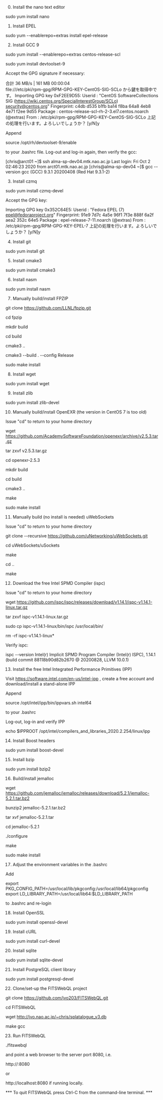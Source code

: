 0. Install the nano text editor

sudo yum install nano

1. Install EPEL

sudo yum --enablerepo=extras install epel-release

2. Install GCC 9

sudo yum install --enablerepo=extras centos-release-scl

sudo yum install devtoolset-9

Accept the GPG signature if necessary:

合計                                                                        36 MB/s | 161 MB  00:00:04     
file:///etc/pki/rpm-gpg/RPM-GPG-KEY-CentOS-SIG-SCLo から鍵を取得中です。
Importing GPG key 0xF2EE9D55:
 Userid     : "CentOS SoftwareCollections SIG (https://wiki.centos.org/SpecialInterestGroup/SCLo) <security@centos.org>"
 Fingerprint: c4db d535 b1fb ba14 f8ba 64a8 4eb8 4e71 f2ee 9d55
 Package    : centos-release-scl-rh-2-3.el7.centos.noarch (@extras)
 From       : /etc/pki/rpm-gpg/RPM-GPG-KEY-CentOS-SIG-SCLo
上記の処理を行います。よろしいでしょうか？ [y/N]y

Append

source /opt/rh/devtoolset-9/enable

to your .bashrc file. Log-out and log-in again, then verify the gcc:

[chris@arct01 ~]$ ssh alma-sp-dev04.mtk.nao.ac.jp
Last login: Fri Oct  2 02:46:23 2020 from arct01.mtk.nao.ac.jp
[chris@alma-sp-dev04 ~]$ gcc --version
gcc (GCC) 9.3.1 20200408 (Red Hat 9.3.1-2)

3. Install czmq

sudo yum install czmq-devel

Accept the GPG key:

Importing GPG key 0x352C64E5:
 Userid     : "Fedora EPEL (7) <epel@fedoraproject.org>"
 Fingerprint: 91e9 7d7c 4a5e 96f1 7f3e 888f 6a2f aea2 352c 64e5
 Package    : epel-release-7-11.noarch (@extras)
 From       : /etc/pki/rpm-gpg/RPM-GPG-KEY-EPEL-7
上記の処理を行います。よろしいでしょうか？ [y/N]y

4. Install git

sudo yum install git

5. Install cmake3

sudo yum install cmake3

6. Install nasm

sudo yum install nasm

7. Manually build/install FPZIP

git clone https://github.com/LLNL/fpzip.git

cd fpzip

mkdir build

cd build

cmake3 ..

cmake3 --build . --config Release

sudo make install

8. Install wget

sudo yum install wget

9. Install zlib

sudo yum install zlib-devel

10. Manually build/install OpenEXR (the version in CentOS 7 is too old)

Issue "cd" to return to your home directory

wget https://github.com/AcademySoftwareFoundation/openexr/archive/v2.5.3.tar.gz

tar zxvf v2.5.3.tar.gz

cd openexr-2.5.3

mkdir build

cd build

cmake3 ..

make

sudo make install

11. Manually build (no install is needed) uWebSockets

Issue "cd" to return to your home directory

git clone --recursive https://github.com/uNetworking/uWebSockets.git

cd uWebSockets/uSockets

make

cd ..

make

12. Download the free Intel SPMD Compiler (ispc)

Issue "cd" to return to your home directory

wget https://github.com/ispc/ispc/releases/download/v1.14.1/ispc-v1.14.1-linux.tar.gz

tar zxvf ispc-v1.14.1-linux.tar.gz

sudo cp ispc-v1.14.1-linux/bin/ispc /usr/local/bin/

rm -rf ispc-v1.14.1-linux*

Verify ispc:

ispc --version
Intel(r) Implicit SPMD Program Compiler (Intel(r) ISPC), 1.14.1 (build commit 88118b90d82b2670 @ 20200828, LLVM 10.0.1)

13. Install the free Intel Integrated Performance Primitives (IPP)

Visit https://software.intel.com/en-us/intel-ipp , create a free account and download/install a stand-alone IPP

Append

source /opt/intel/ipp/bin/ippvars.sh intel64

to your .bashrc

Log-out, log-in and verify IPP

echo $IPPROOT
/opt/intel/compilers_and_libraries_2020.2.254/linux/ipp

14. Install Boost headers

sudo yum install boost-devel

15. Install bzip

sudo yum install bzip2

16. Build/install jemalloc

wget https://github.com/jemalloc/jemalloc/releases/download/5.2.1/jemalloc-5.2.1.tar.bz2

bunzip2 jemalloc-5.2.1.tar.bz2

tar xvf jemalloc-5.2.1.tar

cd jemalloc-5.2.1

./configure

make

sudo make install

17. Adjust the environment variables in the .bashrc

Add

export PKG_CONFIG_PATH=/usr/local/lib/pkgconfig:/usr/local/lib64/pkgconfig
export LD_LIBRARY_PATH=/usr/local/lib64:$LD_LIBRARY_PATH

to .bashrc and re-login

18. Install OpenSSL

sudo yum install openssl-devel

19. Install cURL

sudo yum install curl-devel

20. Install sqlite

sudo yum install sqlite-devel

21. Install PostgreSQL client library

sudo yum install postgresql-devel

22. Clone/set-up the FITSWebQL project

git clone https://github.com/jvo203/FITSWebQL.git

cd FITSWebQL

wget http://jvo.nao.ac.jp/~chris/splatalogue_v3.db

make gcc

23. Run FITSWebQL

./fitswebql

and point a web browser to the server port 8080, i.e.

http://<server>:8080

or 

http://localhost:8080 if running locally.

*** To quit FITSWebQL press Ctrl-C from the command-line terminal. ***

